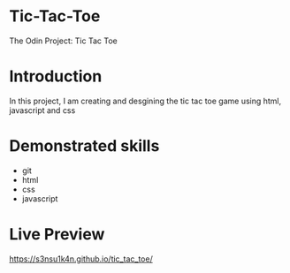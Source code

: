 # Tic-Tac-Toe

The Odin Project: Tic Tac Toe

# Introduction

In this project, I am creating and desgining the tic tac toe game using html, javascript and css

# Demonstrated skills

- git
- html
- css
- javascript

# Live Preview

https://s3nsu1k4n.github.io/tic_tac_toe/
